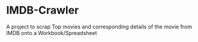 # IMDB-Crawler

A project to scrap Top movies and corresponding details of the movie from IMDB onto a Workbook/Spreadsheet
